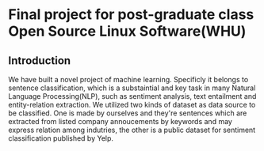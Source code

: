# Final project for post-graduate class Open Source Linux Software(WHU)
## Introduction
We have built a novel project of machine learning. Specificly it belongs to sentence classification, which is a substaintial and key task in 
many Natural Language Processing(NLP), such as sentiment analysis, text entailment and entity-relation extraction. We utilized two kinds of
dataset as data source to be classified. One is made by ourselves and they're sentences which are extracted from listed company annoucements by keywords and
may express relation among indutries, the other is a public dataset for sentiment classification published by Yelp.
